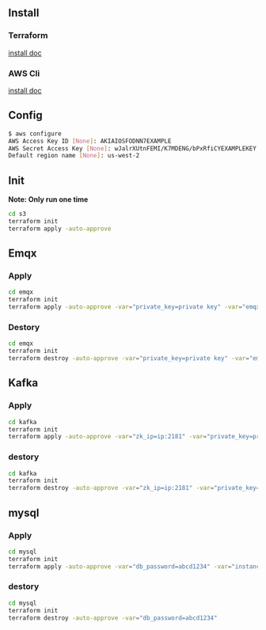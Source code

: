 ## Install
### Terraform

[install doc](https://learn.hashicorp.com/tutorials/terraform/install-cli)

### AWS Cli

[install doc](https://docs.aws.amazon.com/cli/latest/userguide/install-cliv2.html)

## Config
```bash
$ aws configure
AWS Access Key ID [None]: AKIAIOSFODNN7EXAMPLE
AWS Secret Access Key [None]: wJalrXUtnFEMI/K7MDENG/bPxRfiCYEXAMPLEKEY
Default region name [None]: us-west-2
```

## Init
**Note: Only run one time**
```bash
cd s3
terraform init
terraform apply -auto-approve
```

## Emqx
### Apply
```bash
cd emqx
terraform init
terraform apply -auto-approve -var="private_key=private key" -var="emqx_package=/you_path/emqx.zip" -var="emqx_lic=emqx license"
```

### Destory
```bash
cd emqx
terraform init
terraform destroy -auto-approve -var="private_key=private key" -var="emqx_package=/you_path/emqx.zip" -var="emqx_lic=emqx license"
```

## Kafka
### Apply
```bash
cd kafka
terraform init
terraform apply -auto-approve -var="zk_ip=ip:2181" -var="private_key=private key"
```
### destory
```bash
cd kafka
terraform init
terraform destroy -auto-approve -var="zk_ip=ip:2181" -var="private_key=private key"
```

## mysql
### Apply
```bash
cd mysql
terraform init
terraform apply -auto-approve -var="db_password=abcd1234" -var="instance_class=xxxx"
```
### destory
```bash
cd mysql
terraform init
terraform destroy -auto-approve -var="db_password=abcd1234"
```

